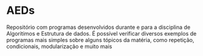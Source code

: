 # AEDs
Repositório com programas desenvolvidos durante e para a disciplina de Algoritimos e Estrutura de dados. É possível verificar diversos exemplos de programas mais simples sobre alguns tópicos da matéria, como repetição, condicionais, modularização e muito mais
